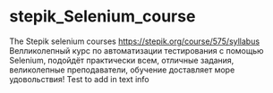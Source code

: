# stepik_Selenium_course
The Stepik selenium courses
https://stepik.org/course/575/syllabus
Велликолепный курс по автоматизации тестирования с помощью Selenium,
подойдёт практически всем, отличные задания, великолепные преподаватели,
обучение доставляет море удовольствия!
Test to add in text info
